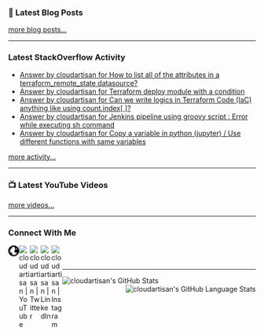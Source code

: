 ### 📕 Latest Blog Posts

<!-- BLOG-POST-LIST:START -->
<!-- BLOG-POST-LIST:END -->

[more blog posts...](https://cloudartisan.com)

---

### Latest StackOverflow Activity
<!-- STACKOVERFLOW:START -->
- [Answer by cloudartisan for How to list all of the attributes in a terraform_remote_state datasource?](https://stackoverflow.com/questions/65081405/how-to-list-all-of-the-attributes-in-a-terraform-remote-state-datasource/65085491#65085491)
- [Answer by cloudartisan for Terraform deploy module with a condition](https://stackoverflow.com/questions/65083518/terraform-deploy-module-with-a-condition/65085454#65085454)
- [Answer by cloudartisan for Can we write logics in Terraform Code (IaC) anything like using count.index[ ]?](https://stackoverflow.com/questions/65026218/can-we-write-logics-in-terraform-code-iac-anything-like-using-count-index/65073211#65073211)
- [Answer by cloudartisan for Jenkins pipeline using groovy script : Error while executing sh command](https://stackoverflow.com/questions/52192369/jenkins-pipeline-using-groovy-script-error-while-executing-sh-command/52195375#52195375)
- [Answer by cloudartisan for Copy a variable in python (jupyter) / Use different functions with same variables](https://stackoverflow.com/questions/52194648/copy-a-variable-in-python-jupyter-use-different-functions-with-same-variable/52194668#52194668)
<!-- STACKOVERFLOW:END -->

[more activity...](https://stackoverflow.com/users/1014241/cloudartisan?tab=profile)

---

### 📺 Latest YouTube Videos

<!-- YOUTUBE:START -->
<!-- YOUTUBE:END -->

[more videos...](https://www.youtube.com/channel/UCI8cz39EEKcV4Hox1Ci7ZgQ)

---

### Connect With Me

[<img align="left" alt="cloudartisan | Web Site" width="22px" src="https://raw.githubusercontent.com/iconic/open-iconic/master/svg/globe.svg" />][website]
[<img align="left" alt="cloudartisan | YouTube" width="22px" src="https://cdn.jsdelivr.net/npm/simple-icons@v3/icons/youtube.svg" />][youtube]
[<img align="left" alt="cloudartisan | Twitter" width="22px" src="https://cdn.jsdelivr.net/npm/simple-icons@v3/icons/twitter.svg" />][twitter]
[<img align="left" alt="cloudartisan | LinkedIn" width="22px" src="https://cdn.jsdelivr.net/npm/simple-icons@v3/icons/linkedin.svg" />][linkedin]
[<img align="left" alt="cloudartisan | Instagram" width="22px" src="https://cdn.jsdelivr.net/npm/simple-icons@v3/icons/instagram.svg" />][instagram]

<br />
<br />

---

<img align="left" alt="cloudartisan's GitHub Stats"
src="https://github-readme-stats.vercel.app/api?username=cloudartisan&show_icons=true&hide_border=true"
/>

<img align="right" alt="cloudartisan's GitHub Language Stats"
src="https://github-readme-stats.vercel.app/api/top-langs/?username=cloudartisan"
/>

[website]: https://cloudartisan.com
[twitter]: https://twitter.com/davidltaylor
[youtube]: https://youtube.com/UCI8cz39EEKcV4Hox1Ci7ZgQ
[instagram]: https://instagram.com/davidltaylor
[linkedin]: https://linkedin.com/in/davidleslietaylor
